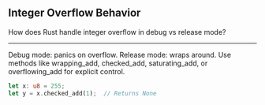 ## Integer Overflow Behavior

How does Rust handle integer overflow in debug vs release mode?

---

Debug mode: panics on overflow. Release mode: wraps around. Use methods like wrapping_add, checked_add, saturating_add, or overflowing_add for explicit control.

```rust
let x: u8 = 255;
let y = x.checked_add(1);  // Returns None
```

